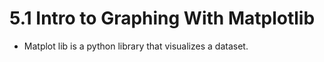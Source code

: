 # 5.1 Intro to Graphing With Matplotlib

* Matplot lib is a python library that visualizes a dataset.